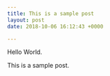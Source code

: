 ```yaml
---
title: This is a sample post
layout: post
date: 2018-10-06 16:12:43 +0000

---
```

Hello World.

This is a sample post.